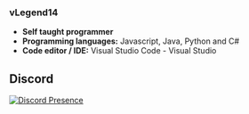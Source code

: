 ### vLegend14

- **Self taught programmer**
- **Programming languages:** Javascript, Java, Python and C#
- **Code editor / IDE:** Visual Studio Code - Visual Studio

## Discord

[![Discord Presence](https://lanyard.cnrad.dev/api/416792860461891595)](https://discord.com/users/416792860461891595)

